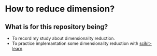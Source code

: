 # How to reduce dimension?

## What is for this repository being?

- To record my study about dimensionality reduction.
- To practice implemantation some dimensionality reduction with [scikit-learn](https://scikit-learn.org/stable).